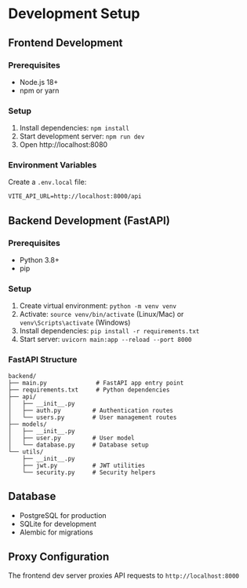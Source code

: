 
# Development Setup

## Frontend Development

### Prerequisites
- Node.js 18+ 
- npm or yarn

### Setup
1. Install dependencies: `npm install`
2. Start development server: `npm run dev`
3. Open http://localhost:8080

### Environment Variables
Create a `.env.local` file:
```
VITE_API_URL=http://localhost:8000/api
```

## Backend Development (FastAPI)

### Prerequisites
- Python 3.8+
- pip

### Setup
1. Create virtual environment: `python -m venv venv`
2. Activate: `source venv/bin/activate` (Linux/Mac) or `venv\Scripts\activate` (Windows)
3. Install dependencies: `pip install -r requirements.txt`
4. Start server: `uvicorn main:app --reload --port 8000`

### FastAPI Structure
```
backend/
├── main.py              # FastAPI app entry point
├── requirements.txt     # Python dependencies
├── api/
│   ├── __init__.py
│   ├── auth.py         # Authentication routes
│   └── users.py        # User management routes
├── models/
│   ├── __init__.py
│   ├── user.py         # User model
│   └── database.py     # Database setup
└── utils/
    ├── __init__.py
    ├── jwt.py          # JWT utilities
    └── security.py     # Security helpers
```

## Database
- PostgreSQL for production
- SQLite for development
- Alembic for migrations

## Proxy Configuration
The frontend dev server proxies API requests to `http://localhost:8000`
